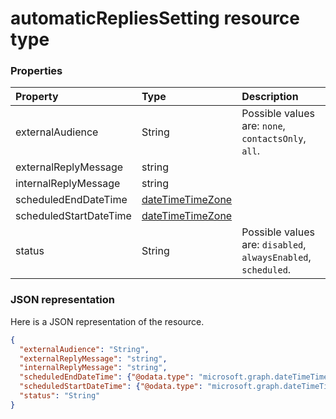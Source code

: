 # automaticRepliesSetting resource type




### Properties
| Property	   | Type	|Description|
|:---------------|:--------|:----------|
|externalAudience|String| Possible values are: `none`, `contactsOnly`, `all`.|
|externalReplyMessage|string||
|internalReplyMessage|string||
|scheduledEndDateTime|[dateTimeTimeZone](datetimetimezone.md)||
|scheduledStartDateTime|[dateTimeTimeZone](datetimetimezone.md)||
|status|String| Possible values are: `disabled`, `alwaysEnabled`, `scheduled`.|

### JSON representation

Here is a JSON representation of the resource.

<!-- {
  "blockType": "resource",
  "optionalProperties": [

  ],
  "@odata.type": "microsoft.graph.automaticrepliessetting"
}-->

```json
{
  "externalAudience": "String",
  "externalReplyMessage": "string",
  "internalReplyMessage": "string",
  "scheduledEndDateTime": {"@odata.type": "microsoft.graph.dateTimeTimeZone"},
  "scheduledStartDateTime": {"@odata.type": "microsoft.graph.dateTimeTimeZone"},
  "status": "String"
}

```

<!-- uuid: 8fcb5dbc-d5aa-4681-8e31-b001d5168d79
2015-10-25 14:57:30 UTC -->
<!-- {
  "type": "#page.annotation",
  "description": "automaticRepliesSetting resource",
  "keywords": "",
  "section": "documentation",
  "tocPath": ""
}-->